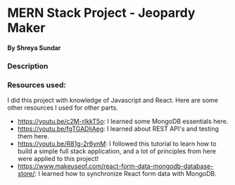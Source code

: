 # MERN Stack Project - Jeopardy Maker
#### By Shreya Sundar

### Description

### Resources used:
I did this project with knowledge of Javascript and React. Here are some other resources I used for other parts.
- https://youtu.be/c2M-rlkkT5o: I learned some MongoDB essentials here.
- https://youtu.be/fgTGADljAeg: I learned about REST API's and testing them here.
- https://youtu.be/R81g-2r6ynM: I followed this tutorial to learn how to build a simple full stack application, and a lot of principles from here were applied to this project!
- https://www.makeuseof.com/react-form-data-mongodb-database-store/: I learned how to synchronize React form data with MongoDB.
